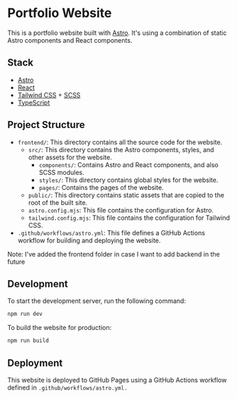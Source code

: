 # Portfolio Website

This is a portfolio website built with [Astro](https://astro.build/). It's using a combination of static Astro components and React components.

## Stack

- [Astro](https://astro.build/)
- [React](https://reactjs.org/)
- [Tailwind CSS](https://tailwindcss.com/) + [SCSS](https://sass-lang.com/)
- [TypeScript](https://www.typescriptlang.org/)

## Project Structure

- `frontend/`: This directory contains all the source code for the website.
  - `src/`: This directory contains the Astro components, styles, and other assets for the website.
    - `components/`: Contains Astro and React components, and also SCSS modules.
    - `styles/`: This directory contains global styles for the website.
    - `pages/`: Contains the pages of the website.
  - `public/`: This directory contains static assets that are copied to the root of the built site.
  - `astro.config.mjs`: This file contains the configuration for Astro.
  - `tailwind.config.mjs`: This file contains the configuration for Tailwind CSS.
- `.github/workflows/astro.yml`: This file defines a GitHub Actions workflow for building and deploying the website.

Note: I've added the frontend folder in case I want to add backend in the future


## Development

To start the development server, run the following command:

```sh
npm run dev
```

To build the website for production:
```sh
npm run build
```

## Deployment
This website is deployed to GitHub Pages using a GitHub Actions workflow defined in `.github/workflows/astro.yml.`